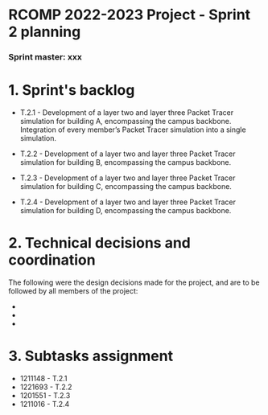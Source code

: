 RCOMP 2022-2023 Project - Sprint 2 planning
===========================================
### Sprint master: xxx ###

# 1. Sprint's backlog #

* T.2.1 - Development of a layer two and layer three Packet Tracer
  simulation for building A, encompassing the campus backbone.
  Integration of every member’s Packet Tracer simulation into
  a single simulation.


* T.2.2 - Development of a layer two and layer three Packet Tracer
  simulation for building B, encompassing the campus backbone.

* T.2.3 - Development of a layer two and layer three Packet Tracer
  simulation for building C, encompassing the campus backbone.


* T.2.4 - Development of a layer two and layer three Packet Tracer
  simulation for building D, encompassing the campus backbone.


# 2. Technical decisions and coordination #

The following were the design decisions made for the project, and are to be followed by all members of the project:

* 
* 
* 

# 3. Subtasks assignment #

* 1211148 - T.2.1
* 1221693 - T.2.2
* 1201551 - T.2.3
* 1211016 - T.2.4